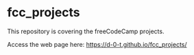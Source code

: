 # fcc_projects

This repository is covering the freeCodeCamp projects.

Access the web page here: https://d-0-t.github.io/fcc_projects/
